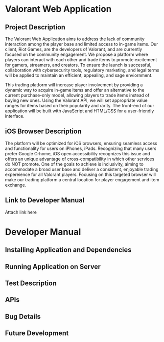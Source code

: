 # Valorant Web Application

## Project Description
The Valorant Web Application aims to address the lack of community interaction among the player base and limited access to in-game items. Our client, Riot Games, are the developers of Valorant, and are currently focused on the community engagement. We propose a platform where players can interact with each other and trade items to promote excitement for gamers, streamers, and creators. To ensure the launch is successful, collaboration with cybersecurity tools, regulatory marketing, and legal terms will be applied to maintain an efficient, appealing, and sage enviornment.

This trading platform will increase player involvement by providing a dynamic way to acquire in-game items and offer an alternative to the current purchase-only model, allowing players to trade items instead of buying new ones. Using the Valorant API, we will set appropriate value ranges for items based on their popularity and rarity. The front-end of our application will be built with JavaScript and HTML/CSS for a user-friendly interface.

## iOS Browser Description

The platform will be optimized for iOS browsers, ensuring seamless access and functionality for users on iPhones, iPads. Recognizing that many users prefer Google Crhome, iOS open accessibility recognizes this issue and offers an unique advantage of cross-compatibility in which other services do NOT promote. One of the goals to achieve is inclusivity, aiming to accommodate a broad user base and deliver a consistent, enjoyable trading expereience for all Valorant players. Focusing on this targeted browser will make our trading platform a central location for player engagement and item exchange.

## Link to Developer Manual

Attach link here

# Developer Manual

## Installing Application and Dependencies

## Running Application on Server

## Test Description

## APIs

## Bug Details

## Future Development

